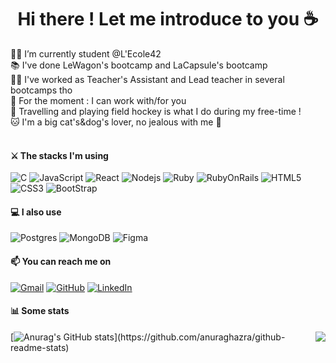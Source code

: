 # <h1 align="center">Hi there ! Let me introduce to you ☕️</h1>

 🏋️‍♀️ I’m currently student @L'Ecole42<br>
 📚 I've done LeWagon's bootcamp and LaCapsule's bootcamp<br>
 👨‍🏫 I've worked as Teacher's Assistant and Lead teacher in several bootcamps tho<br>
 👯 For the moment : I can work with/for you<br>
 🛫 Travelling and playing field hockey is what I do during my free-time !<br>
 🐱 I'm a big cat's&dog's lover, no jealous with me 🐶<br><br>


<h4>⚔️ The stacks I'm using </h4>

![C](http://img.shields.io/badge/-C-A8B9CC?style=flat-square&logo=c&logoColor=ffffff)
![JavaScript](https://img.shields.io/badge/-JavaScript-%23F7DF1C?style=flat-square&logo=javascript&logoColor=000000&labelColor=%23F7DF1C&color=%23FFCE5A)
![React](https://img.shields.io/badge/-React-61DAFB?style=flat-square&logo=react&logoColor=ffffff)
![Nodejs](https://img.shields.io/badge/-Nodejs-339933?style=flat-square&logo=Node.js&logoColor=ffffff)
![Ruby](https://img.shields.io/badge/-Ruby-%23E44D27?style=flat-square&logo=Ruby&logoColor=ffffff)
![RubyOnRails](https://img.shields.io/badge/-RoR-%23E44D27?style=flat-square&logo=RubyOnRails&logoColor=ffffff)
![HTML5](https://img.shields.io/badge/-HTML5-%23E44D27?style=flat-square&logo=html5&logoColor=ffffff)
![CSS3](https://img.shields.io/badge/-CSS3-%231572B6?style=flat-square&logo=css3)
![BootStrap](https://img.shields.io/badge/-BootStrap-ff69b4?style=flat-square&logo=bootstrap)

<h4>💻 I also use </h4>

![Postgres](https://img.shields.io/badge/-Postgres-%231572B6?style=flat-square&logo=Postgresql&logoColor=ffffff)
![MongoDB](https://img.shields.io/badge/-MongoDB-339933?style=flat-square&logo=Mongodb&logoColor=ffffff)
![Figma](https://img.shields.io/badge/-Figma-A8B9CC?style=flat-square&logo=Figma&logoColor=ffffff)

<h4>📫 You can reach me on </h4>
<a href="mailto:js.morel130@gmail.com"><img img src="https://img.shields.io/badge/gmail-%23EA4335.svg?style=plastic&logo=gmail&logoColor=white" alt="Gmail"/></a>
	<a href="https://github.com/JeanSebastien130"><img src="https://img.shields.io/badge/github-%23181717.svg?style=plastic&logo=github&logoColor=white" alt="GitHub"/></a>
	<a href="https://www.linkedin.com/in/jsmorel/"><img src="https://img.shields.io/badge/linkedin-%230A66C2.svg?style=plastic&logo=linkedin&logoColor=white" alt="LinkedIn"/></a>
  
<h4>📊 Some stats </h4>

<p align="center"></p>
  
  <img align="right" src="https://github-readme-stats.vercel.app/api/top-langs/?username=JeanSebastien130&langs_count=6&theme=tokyonight&layout=compact">

  <p align="left">
  
  [![Anurag's GitHub stats](https://github-readme-stats.vercel.app/api?username=JeanSebastien130&theme=tokyonight&layout=compact")](https://github.com/anuraghazra/github-readme-stats)

</p>

 
